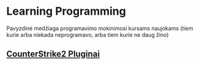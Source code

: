 # Learning Programming
Pavyzdinė medžiaga programavimo mokinimosi kursams naujokams (tiem kurie arba niekada neprogramavo, arba tiem kurie ne daug žino)

## [CounterStrike2 Pluginai](https://github.com/shmitzas/learning-programming/cs2)
